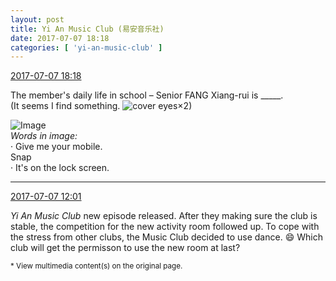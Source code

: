 ```yaml
---
layout: post
title: Yi An Music Club (易安音乐社)
date: 2017-07-07 18:18
categories: [ 'yi-an-music-club' ]
---
```


<div class="weibo-info">
  <a href="http://weibo.com/6094546964/FbiQdr5mY">2017-07-07 18:18</a>
</div>

The member's daily life in school – Senior FANG Xiang-rui is _____.  
(It seems I find something. ![cover eyes](http://img.t.sinajs.cn/t4/appstyle/expression/ext/normal/3c/pcmoren_wu_org.png)×2)

<!-- more -->

![Image](http://wx4.sinaimg.cn/mw690/006Es64Agy1fhbgy7ghm8j319y19yb29.jpg)  
*Words in image:*  
· Give me your mobile.  
Snap  
· It's on the lock screen.

---

<div class="weibo-info">
  <a href="http://weibo.com/6094546964/FbgnifDlD">2017-07-07 12:01</a>
</div>

*Yi An Music Club* new episode released. After they making sure the club is stable, the competition for the new activity room followed up. To cope with the stress from other clubs, the Music Club decided to use dance. :smile: Which club will get the permisson to use the new room at last?

<small>* View multimedia content(s) on the original page.</small>
